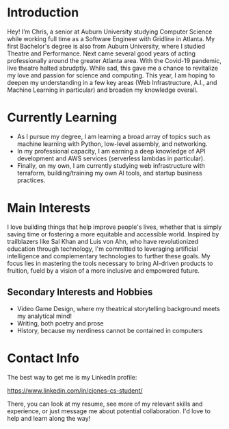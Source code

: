 # Introduction

Hey! I’m Chris, a senior at Auburn University studying Computer Science while working full time as a Software Engineer with Gridline in Atlanta. My first Bachelor's degree is also from Auburn University, where I studied Theatre and Performance. Next came several good years of acting professionally around the greater Atlanta area. With the Covid-19 pandemic, live theatre halted abrudptly. While sad, this gave me a chance to revitalize my love and passion for science and computing. This year, I am hoping to deepen my understanding in a few key areas (Web Infrastructure, A.I., and Machine Learning in particular) and broaden my knowledge overall.

# Currently Learning

- As I pursue my degree, I am learning a broad array of topics such as machine learning with Python, low-level assembly, and networking. 
- In my professional capacity, I am earning a deep knowledge of API development and AWS services (serverless lambdas in particular). 
- Finally, on my own, I am currently studying web infrastructure with terraform, building/training my own AI tools, and startup business practices.

# Main Interests

I love building things that help improve people's lives, whether that is simply saving time or fostering a more equitable and accessible world. Inspired by trailblazers like Sal Khan and Luis von Ahn, who have revolutionized education through technology, I'm committed to leveraging artificial intelligence and complementary technologies to further these goals. My focus lies in mastering the tools necessary to bring AI-driven products to fruition, fueld by a vision of a more inclusive and empowered future.

## Secondary Interests and Hobbies

- Video Game Design, where my theatrical storytelling background meets my analytical mind!
- Writing, both poetry and prose
- History, because my nerdiness cannot be contained in computers

# Contact Info

The best way to get me is my LinkedIn profile:

https://www.linkedin.com/in/cjones-cs-student/

There, you can look at my resume, see more of my relevant skills and experience, or just message me about potential collaboration. I'd love to help and learn along the way!
